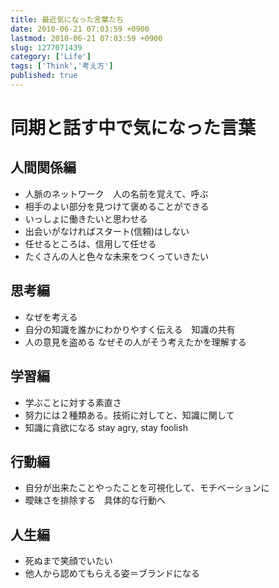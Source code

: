```yaml
---
title: 最近気になった言葉たち
date: 2010-06-21 07:03:59 +0900
lastmod: 2010-06-21 07:03:59 +0900
slug: 1277071439
category: ['Life']
tags: ['Think','考え方']
published: true
---
```


# 同期と話す中で気になった言葉

## 人間関係編
    
- 人脈のネットワーク　人の名前を覚えて、呼ぶ
- 相手のよい部分を見つけて褒めることができる
- いっしょに働きたいと思わせる
- 出会いがなければスタート(信頼)はしない
- 任せるところは、信用して任せる
- たくさんの人と色々な未来をつくっていきたい

## 思考編
    
- なぜを考える
- 自分の知識を誰かにわかりやすく伝える　知識の共有
- 人の意見を盗める     なぜその人がそう考えたかを理解する


## 学習編

- 学ぶことに対する素直さ
- 努力には２種類ある。技術に対してと、知識に関して
- 知識に貪欲になる stay agry, stay foolish


## 行動編

- 自分が出来たことやったことを可視化して、モチベーションに
- 曖昧さを排除する　具体的な行動へ


## 人生編

- 死ぬまで笑顔でいたい
- 他人から認めてもらえる姿＝ブランドになる